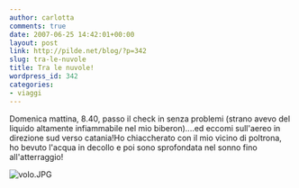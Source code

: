 ```yaml
---
author: carlotta
comments: true
date: 2007-06-25 14:42:01+00:00
layout: post
link: http://pilde.net/blog/?p=342
slug: tra-le-nuvole
title: Tra le nuvole!
wordpress_id: 342
categories:
- viaggi
---
```


Domenica mattina, 8.40, passo il check in senza problemi (strano avevo del liquido altamente infiammabile nel mio biberon)....ed eccomi sull'aereo in direzione sud verso catania!Ho chiaccherato con il mio vicino di poltrona, ho bevuto l'acqua in decollo e poi sono sprofondata nel sonno fino all'atterraggio!

![volo.JPG](http://pilde.net/blog/wp-content/uploads/2007/07/volo.JPG)
